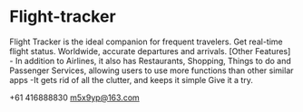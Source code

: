 # Flight-tracker
Flight Tracker is the ideal companion for frequent travelers. Get real-time flight status. Worldwide, accurate departures and arrivals. [Other Features] - In addition to Airlines, it also has Restaurants, Shopping, Things to do and Passenger Services, allowing users to use more functions than other similar apps -It gets rid of all the clutter, and keeps it simple  Give it a try.

+61 416888830 m5x9yp@163.com
